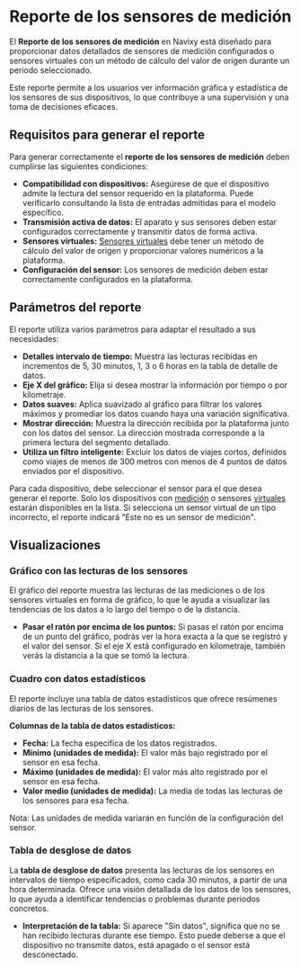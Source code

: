 # Reporte de los sensores de medición

El **Reporte de los sensores de medición** en Navixy está diseñado para proporcionar datos detallados de sensores de medición configurados o sensores virtuales con un método de cálculo del valor de origen durante un periodo seleccionado.

Este reporte permite a los usuarios ver información gráfica y estadística de los sensores de sus dispositivos, lo que contribuye a una supervisión y una toma de decisiones eficaces.

## Requisitos para generar el reporte

Para generar correctamente el **reporte de los sensores de medición** deben cumplirse las siguientes condiciones:

* **Compatibilidad con dispositivos:** Asegúrese de que el dispositivo admite la lectura del sensor requerido en la plataforma. Puede verificarlo consultando la lista de entradas admitidas para el modelo específico.
* **Transmisión activa de datos:** El aparato y sus sensores deben estar configurados correctamente y transmitir datos de forma activa.
* **Sensores virtuales:** [Sensores virtuales](../../dispositivos-y-ajustes/sensores-de-vehculos/sensores-de-vehculos/sensores-virtuales/) debe tener un método de cálculo del valor de origen y proporcionar valores numéricos a la plataforma.
* **Configuración del sensor:** Los sensores de medición deben estar correctamente configurados en la plataforma.

## Parámetros del reporte

El reporte utiliza varios parámetros para adaptar el resultado a sus necesidades:

* **Detalles intervalo de tiempo:** Muestra las lecturas recibidas en incrementos de 5, 30 minutos, 1, 3 o 6 horas en la tabla de detalle de datos.
* **Eje X del gráfico:** Elija si desea mostrar la información por tiempo o por kilometraje.
* **Datos suaves:** Aplica suavizado al gráfico para filtrar los valores máximos y promediar los datos cuando haya una variación significativa.
* **Mostrar dirección:** Muestra la dirección recibida por la plataforma junto con los datos del sensor. La dirección mostrada corresponde a la primera lectura del segmento detallado.
* **Utiliza un filtro inteligente:** Excluir los datos de viajes cortos, definidos como viajes de menos de 300 metros con menos de 4 puntos de datos enviados por el dispositivo.

Para cada dispositivo, debe seleccionar el sensor para el que desea generar el reporte. Solo los dispositivos con [medición](../../dispositivos-y-ajustes/sensores-de-vehculos/sensores-de-vehculos/sensor-de-medicin/) o sensores [virtuales](../../dispositivos-y-ajustes/sensores-de-vehculos/sensores-de-vehculos/sensores-virtuales/) estarán disponibles en la lista. Si selecciona un sensor virtual de un tipo incorrecto, el reporte indicará "Este no es un sensor de medición".

## Visualizaciones

### Gráfico con las lecturas de los sensores

El gráfico del reporte muestra las lecturas de las mediciones o de los sensores virtuales en forma de gráfico, lo que le ayuda a visualizar las tendencias de los datos a lo largo del tiempo o de la distancia.

* **Pasar el ratón por encima de los puntos:** Si pasas el ratón por encima de un punto del gráfico, podrás ver la hora exacta a la que se registró y el valor del sensor. Si el eje X está configurado en kilometraje, también verás la distancia a la que se tomó la lectura.

### Cuadro con datos estadísticos

El reporte incluye una tabla de datos estadísticos que ofrece resúmenes diarios de las lecturas de los sensores.

**Columnas de la tabla de datos estadísticos:**

* **Fecha:** La fecha específica de los datos registrados.
* **Mínimo (unidades de medida):** El valor más bajo registrado por el sensor en esa fecha.
* **Máximo (unidades de medida):** El valor más alto registrado por el sensor en esa fecha.
* **Valor medio (unidades de medida):** La media de todas las lecturas de los sensores para esa fecha.

Nota: Las unidades de medida variarán en función de la configuración del sensor.

### Tabla de desglose de datos

La **tabla de desglose de datos** presenta las lecturas de los sensores en intervalos de tiempo especificados, como cada 30 minutos, a partir de una hora determinada. Ofrece una visión detallada de los datos de los sensores, lo que ayuda a identificar tendencias o problemas durante periodos concretos.

* **Interpretación de la tabla:** Si aparece "Sin datos", significa que no se han recibido lecturas durante ese tiempo. Esto puede deberse a que el dispositivo no transmite datos, está apagado o el sensor está desconectado.
